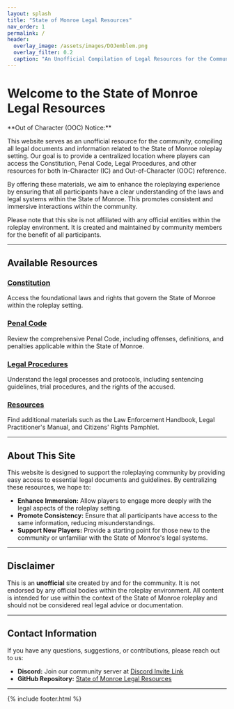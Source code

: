 ```yaml
---
layout: splash
title: "State of Monroe Legal Resources"
nav_order: 1
permalink: /
header:
  overlay_image: /assets/images/DOJemblem.png
  overlay_filter: 0.2
  caption: "An Unofficial Compilation of Legal Resources for the Community"
---
```


# Welcome to the State of Monroe Legal Resources

<div class="intro-text">
**Out of Character (OOC) Notice:**

This website serves as an unofficial resource for the community, compiling all legal documents and information related to the State of Monroe roleplay setting. Our goal is to provide a centralized location where players can access the Constitution, Penal Code, Legal Procedures, and other resources for both In-Character (IC) and Out-of-Character (OOC) reference.

By offering these materials, we aim to enhance the roleplaying experience by ensuring that all participants have a clear understanding of the laws and legal systems within the State of Monroe. This promotes consistent and immersive interactions within the community.

Please note that this site is not affiliated with any official entities within the roleplay environment. It is created and maintained by community members for the benefit of all participants.

</div>

---

## **Available Resources**

### [Constitution](/constitution/)
Access the foundational laws and rights that govern the State of Monroe within the roleplay setting.

### [Penal Code](/penal-code/)
Review the comprehensive Penal Code, including offenses, definitions, and penalties applicable within the State of Monroe.

### [Legal Procedures](/procedures/)
Understand the legal processes and protocols, including sentencing guidelines, trial procedures, and the rights of the accused.

### [Resources](/resources/)
Find additional materials such as the Law Enforcement Handbook, Legal Practitioner's Manual, and Citizens' Rights Pamphlet.

---

## **About This Site**

This website is designed to support the roleplaying community by providing easy access to essential legal documents and guidelines. By centralizing these resources, we hope to:

- **Enhance Immersion:** Allow players to engage more deeply with the legal aspects of the roleplay setting.
- **Promote Consistency:** Ensure that all participants have access to the same information, reducing misunderstandings.
- **Support New Players:** Provide a starting point for those new to the community or unfamiliar with the State of Monroe's legal systems.

---

## **Disclaimer**

This is an **unofficial** site created by and for the community. It is not endorsed by any official bodies within the roleplay environment. All content is intended for use within the context of the State of Monroe roleplay and should not be considered real legal advice or documentation.

---

## **Contact Information**

If you have any questions, suggestions, or contributions, please reach out to us:

- **Discord:** Join our community server at [Discord Invite Link]([#](https://discord.com/invite/Sc3Ur4Uxpp)) <!-- Replace # with the actual link -->
- **GitHub Repository:** [State of Monroe Legal Resources](https://github.com/absoro/ranch-legal) <!-- Replace with actual URL -->

---

{% include footer.html %}
